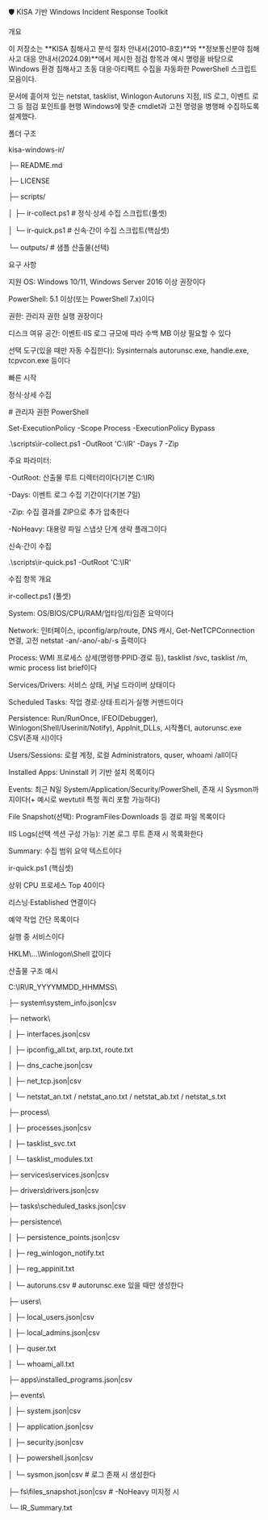 🛡️ KISA 기반 Windows Incident Response Toolkit

개요



이 저장소는 \*\*KISA 침해사고 분석 절차 안내서(2010-8호)\*\*와 \*\*정보통신분야 침해사고 대응 안내서(2024.09)\*\*에서 제시한 점검 항목과 예시 명령을 바탕으로 Windows 환경 침해사고 초동 대응·아티팩트 수집을 자동화한 PowerShell 스크립트 모음이다.

문서에 흩어져 있는 netstat, tasklist, Winlogon·Autoruns 지점, IIS 로그, 이벤트 로그 등 점검 포인트를 현행 Windows에 맞춘 cmdlet과 고전 명령을 병행해 수집하도록 설계했다.



폴더 구조

kisa-windows-ir/

├─ README.md

├─ LICENSE

├─ scripts/

│  ├─ ir-collect.ps1        # 정식·상세 수집 스크립트(풀셋)

│  └─ ir-quick.ps1          # 신속·간이 수집 스크립트(핵심셋)

└─ outputs/                 # 샘플 산출물(선택)



요구 사항



지원 OS: Windows 10/11, Windows Server 2016 이상 권장이다



PowerShell: 5.1 이상(또는 PowerShell 7.x)이다



권한: 관리자 권한 실행 권장이다



디스크 여유 공간: 이벤트·IIS 로그 규모에 따라 수백 MB 이상 필요할 수 있다



선택 도구(있을 때만 자동 수집한다): Sysinternals autorunsc.exe, handle.exe, tcpvcon.exe 등이다



빠른 시작

정식·상세 수집

\# 관리자 권한 PowerShell

Set-ExecutionPolicy -Scope Process -ExecutionPolicy Bypass

.\\scripts\\ir-collect.ps1 -OutRoot 'C:\\IR' -Days 7 -Zip





주요 파라미터:



-OutRoot: 산출물 루트 디렉터리이다(기본 C:\\IR)



-Days: 이벤트 로그 수집 기간이다(기본 7일)



-Zip: 수집 결과를 ZIP으로 추가 압축한다



-NoHeavy: 대용량 파일 스냅샷 단계 생략 플래그이다



신속·간이 수집

.\\scripts\\ir-quick.ps1 -OutRoot 'C:\\IR'



수집 항목 개요

ir-collect.ps1 (풀셋)



System: OS/BIOS/CPU/RAM/업타임/타임존 요약이다



Network: 인터페이스, ipconfig/arp/route, DNS 캐시, Get-NetTCPConnection 연결, 고전 netstat -an/-ano/-ab/-s 출력이다



Process: WMI 프로세스 상세(명령행·PPID·경로 등), tasklist /svc, tasklist /m, wmic process list brief이다



Services/Drivers: 서비스 상태, 커널 드라이버 상태이다



Scheduled Tasks: 작업 경로·상태·트리거·실행 커맨드이다



Persistence: Run/RunOnce, IFEO(Debugger), Winlogon(Shell/Userinit/Notify), AppInit\_DLLs, 시작폴더, autorunsc.exe CSV(존재 시)이다



Users/Sessions: 로컬 계정, 로컬 Administrators, quser, whoami /all이다



Installed Apps: Uninstall 키 기반 설치 목록이다



Events: 최근 N일 System/Application/Security/PowerShell, 존재 시 Sysmon까지이다(+ 예시로 wevtutil 특정 쿼리 포함 가능하다)



File Snapshot(선택): ProgramFiles·Downloads 등 경로 파일 목록이다



IIS Logs(선택 섹션 구성 가능): 기본 로그 루트 존재 시 목록화한다



Summary: 수집 범위 요약 텍스트이다



ir-quick.ps1 (핵심셋)



상위 CPU 프로세스 Top 40이다



리스닝·Established 연결이다



예약 작업 간단 목록이다



실행 중 서비스이다



HKLM\\...\\Winlogon\\Shell 값이다



산출물 구조 예시

C:\\IR\\IR\_YYYYMMDD\_HHMMSS\\

├─ system\\system\_info.json|csv

├─ network\\

│  ├─ interfaces.json|csv

│  ├─ ipconfig\_all.txt, arp.txt, route.txt

│  ├─ dns\_cache.json|csv

│  ├─ net\_tcp.json|csv

│  └─ netstat\_an.txt / netstat\_ano.txt / netstat\_ab.txt / netstat\_s.txt

├─ process\\

│  ├─ processes.json|csv

│  ├─ tasklist\_svc.txt

│  └─ tasklist\_modules.txt

├─ services\\services.json|csv

├─ drivers\\drivers.json|csv

├─ tasks\\scheduled\_tasks.json|csv

├─ persistence\\

│  ├─ persistence\_points.json|csv

│  ├─ reg\_winlogon\_notify.txt

│  ├─ reg\_appinit.txt

│  └─ autoruns.csv            # autorunsc.exe 있을 때만 생성한다

├─ users\\

│  ├─ local\_users.json|csv

│  ├─ local\_admins.json|csv

│  ├─ quser.txt

│  └─ whoami\_all.txt

├─ apps\\installed\_programs.json|csv

├─ events\\

│  ├─ system.json|csv

│  ├─ application.json|csv

│  ├─ security.json|csv

│  ├─ powershell.json|csv

│  └─ sysmon.json|csv         # 로그 존재 시 생성한다

├─ fs\\files\_snapshot.json|csv  # -NoHeavy 미지정 시

└─ IR\_Summary.txt

